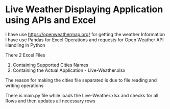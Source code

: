 # Live Weather Displaying Application using APIs and Excel

I have use https://openweathermap.org/ for getting the weather Information
I have use Pandas for Excel Operations and requests for Open Weather API Handling in Python 

There 2 Excel Files
1. Containing Supported Cities Names
2. Containing the Actual Application - Live-Weather.xlsx

The reason for making the cities file separated is due to file reading and writing operations

There is main.py file while loads the Live-Weather.xlsx and checks for all Rows and then updates all necessary rows

